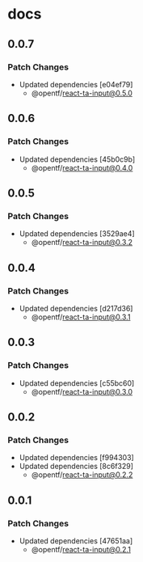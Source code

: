 # docs

## 0.0.7

### Patch Changes

- Updated dependencies [e04ef79]
  - @opentf/react-ta-input@0.5.0

## 0.0.6

### Patch Changes

- Updated dependencies [45b0c9b]
  - @opentf/react-ta-input@0.4.0

## 0.0.5

### Patch Changes

- Updated dependencies [3529ae4]
  - @opentf/react-ta-input@0.3.2

## 0.0.4

### Patch Changes

- Updated dependencies [d217d36]
  - @opentf/react-ta-input@0.3.1

## 0.0.3

### Patch Changes

- Updated dependencies [c55bc60]
  - @opentf/react-ta-input@0.3.0

## 0.0.2

### Patch Changes

- Updated dependencies [f994303]
- Updated dependencies [8c6f329]
  - @opentf/react-ta-input@0.2.2

## 0.0.1

### Patch Changes

- Updated dependencies [47651aa]
  - @opentf/react-ta-input@0.2.1

